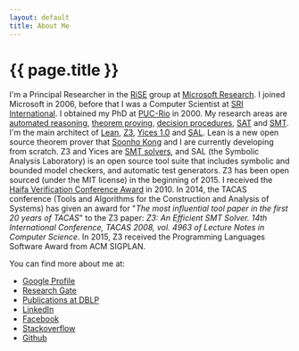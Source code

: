 ```yaml
---
layout: default
title: About Me
---
```


{{ page.title }}
================

I'm a Principal Researcher in the [RiSE](http://research.microsoft.com/en-us/groups/rise) group at [Microsoft Research](http://research.microsoft.com). I joined Microsoft in 2006, before that I was a Computer Scientist at [SRI International](http://www.csl.sri.com/). I obtained my PhD at [PUC-Rio](http://www.puc-rio.br) in 2000. My research areas are [automated reasoning](http://en.wikipedia.org/wiki/Automated_reasoning), [theorem proving](http://en.wikipedia.org/wiki/Theorem_proving), [decision procedures](http://en.wikipedia.org/wiki/Decision_procedure), [SAT](http://en.wikipedia.org/wiki/Boolean_satisfiability_problem) and [SMT](http://en.wikipedia.org/wiki/Satisfiability_Modulo_Theories).
I'm the main architect of [Lean](https://github.com/leodemoura/lean),  [Z3](https://github.com/Z3Prover/z3), [Yices 1.0](http://yices.csl.sri.com/) and
[SAL](http://sal.csl.sri.com). Lean is a new open source theorem prover that [Soonho Kong](http://www.cs.cmu.edu/~soonhok) and I are currently developing from scratch.
Z3 and Yices are [SMT solvers](http://en.wikipedia.org/wiki/Satisfiability_Modulo_Theories),
and SAL (the Symbolic Analysis Laboratory) is an open source tool suite that includes symbolic and bounded model checkers, and automatic test generators.
Z3 has been open sourced (under the MIT license) in the beginning of 2015.
I received the [Haifa Verification Conference Award](https://www.research.ibm.com/haifa/conferences/hvc2010/award.shtml) in 2010.
In 2014, the TACAS conference (Tools and Algorithms for the Construction and Analysis of Systems) has given an award for
"_The most influential tool paper in the first 20 years of TACAS_" to the Z3 paper: _Z3: An Efficient SMT Solver. 14th International Conference, TACAS 2008, vol. 4963 of Lecture Notes in Computer Science_.
In 2015, Z3 received the Programming Languages Software Award from ACM SIGPLAN.

You can find more about me at:

- [Google Profile](http://scholar.google.com/citations?user=CwazDKgAAAAJ&amp;hl=en)
- [Research Gate](http://www.researchgate.net/profile/Leonardo_De_Moura/)
- [Publications at DBLP](http://www.informatik.uni-trier.de/~ley/db/indices/a-tree/m/Moura:Leonardo_Mendon=ccedil=a_de.html)
- [LinkedIn](http://www.linkedin.com/profile/view?id=15592114&amp;trk=tab_pro)
- [Facebook](http://facebook.com/leonardo.de.moura)
- [Stackoverflow](http://stackoverflow.com/users/841416/leonardo-de-moura)
- [Github](https://github.com/leodemoura)
